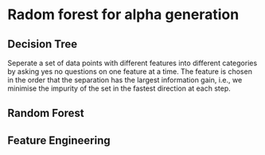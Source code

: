 # Radom forest for alpha generation

## Decision Tree

Seperate a set of data points with different features into different categories by asking yes no questions on one feature at a time. The feature is chosen in the order that the separation has the largest information gain, i.e., we minimise the impurity of the set in the fastest direction at each step.

## Random Forest

## Feature Engineering
